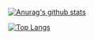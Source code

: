 [![Anurag's github stats](https://github-readme-stats.vercel.app/api?username=leeseojune53)](https://github.com/leeseojune53)

[![Top Langs](https://github-readme-stats.vercel.app/api/top-langs/?username=leeseojune53)](https://github.com/leeseojune53)

<script src="https://gist.github.com/leeseojune53/09a82ae6dc96efa42e58f8479e15d272.js"></script>
